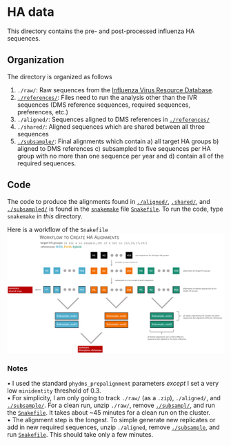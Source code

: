# HA data

This directory contains the pre- and post-processed influenza HA sequences.

## Organization
The directory is organized as follows

1. `./raw/`: Raw sequences from the [Influenza Virus Resource Database](https://www.ncbi.nlm.nih.gov/genomes/FLU/Database/nph-select.cgi?go=database).  
2. [`./references/`](./references/): Files need to run the analysis other than the IVR sequences (DMS reference sequences, required sequences, preferences, etc.)
3. `./aligned/`: Sequences aligned to DMS references in [`./references/`](./references/)    
4. `./shared/`: Aligned sequences which are shared between all three sequences   
5. [`./subsample/`](./subsample/): Final alignments which contain a) all target HA groups b) aligned to DMS references c) subsampled to five sequences per HA group with no more than one sequence per year and d) contain all of the required sequences.

## Code

The code to produce the alignments found in [`./aligned/`](./aligned/), [`.shared/`](.shared/), and [`./subsampled/`](./subsampled/) is found in the [`snakemake`](http://snakemake.readthedocs.io/en/stable/) file [`Snakefile`](Snakefile).
To run the code, type `snakemake` in *this* directory.

Here is a workflow of the `Snakefile`
![](references/workflow.png)

### Notes
• I used the standard `phydms_prepalignment` parameters *except* I set a very low `minidentity` threshold of 0.3.  
• For simplicity, I am only going to track `./raw/` (as a `.zip`), `./aligned/`, and [`./subsample/`](./subsample/). For a clean run, unzip `./raw/`, remove [`./subsampl/`](./subsampl/), and run the [`Snakefile`](Snakefile). It takes about ~45 minutes for a clean run on the cluster.   
• The alignment step is the longest. To simple generate new replicates or add in new required sequences, unzip `./aligned`, remove [`./subsample`](./subsample/), and run [`Snakefile`](Snakefile). This should take only a few minutes.
